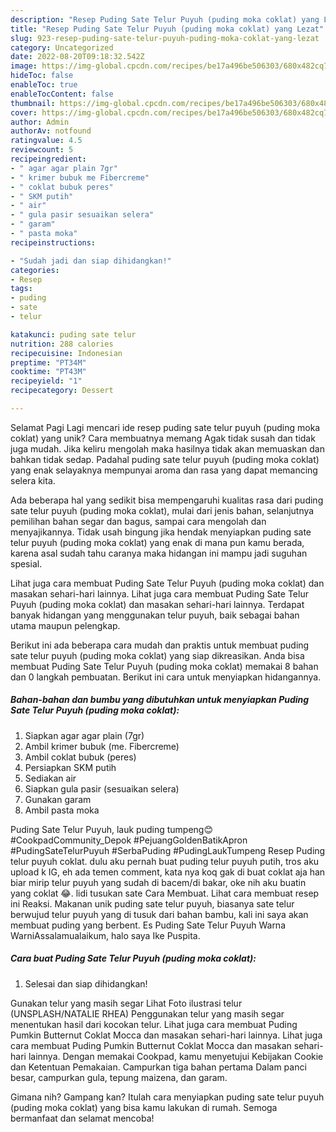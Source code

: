 ```yaml
---
description: "Resep Puding Sate Telur Puyuh (puding moka coklat) yang Lezat"
title: "Resep Puding Sate Telur Puyuh (puding moka coklat) yang Lezat"
slug: 923-resep-puding-sate-telur-puyuh-puding-moka-coklat-yang-lezat
category: Uncategorized
date: 2022-08-20T09:18:32.542Z
image: https://img-global.cpcdn.com/recipes/be17a496be506303/680x482cq70/puding-sate-telur-puyuh-puding-moka-coklat-foto-resep-utama.jpg
hideToc: false
enableToc: true
enableTocContent: false
thumbnail: https://img-global.cpcdn.com/recipes/be17a496be506303/680x482cq70/puding-sate-telur-puyuh-puding-moka-coklat-foto-resep-utama.jpg
cover: https://img-global.cpcdn.com/recipes/be17a496be506303/680x482cq70/puding-sate-telur-puyuh-puding-moka-coklat-foto-resep-utama.jpg
author: Admin
authorAv: notfound
ratingvalue: 4.5
reviewcount: 5
recipeingredient:
- " agar agar plain 7gr"
- " krimer bubuk me Fibercreme"
- " coklat bubuk peres"
- " SKM putih"
- " air"
- " gula pasir sesuaikan selera"
- " garam"
- " pasta moka"
recipeinstructions:

- "Sudah jadi dan siap dihidangkan!"
categories:
- Resep
tags:
- puding
- sate
- telur

katakunci: puding sate telur 
nutrition: 288 calories
recipecuisine: Indonesian
preptime: "PT34M"
cooktime: "PT43M"
recipeyield: "1"
recipecategory: Dessert

---
```



Selamat Pagi Lagi mencari ide resep puding sate telur puyuh (puding moka coklat) yang unik? Cara membuatnya memang Agak tidak susah dan tidak juga mudah. Jika keliru mengolah maka hasilnya tidak akan memuaskan dan bahkan tidak sedap. Padahal puding sate telur puyuh (puding moka coklat) yang enak selayaknya mempunyai aroma dan rasa yang dapat memancing selera kita.


Ada beberapa hal yang sedikit bisa mempengaruhi kualitas rasa dari puding sate telur puyuh (puding moka coklat), mulai dari jenis bahan, selanjutnya pemilihan bahan segar dan bagus, sampai cara mengolah dan menyajikannya. Tidak usah bingung jika hendak menyiapkan puding sate telur puyuh (puding moka coklat) yang enak di mana pun kamu berada, karena asal sudah tahu caranya maka hidangan ini mampu jadi suguhan spesial.

Lihat juga cara membuat Puding Sate Telur Puyuh (puding moka coklat) dan masakan sehari-hari lainnya. Lihat juga cara membuat Puding Sate Telur Puyuh (puding moka coklat) dan masakan sehari-hari lainnya. Terdapat banyak hidangan yang menggunakan telur puyuh, baik sebagai bahan utama maupun pelengkap.


Berikut ini ada beberapa cara mudah dan praktis untuk membuat puding sate telur puyuh (puding moka coklat) yang siap dikreasikan. Anda bisa membuat Puding Sate Telur Puyuh (puding moka coklat) memakai 8 bahan dan 0 langkah pembuatan. Berikut ini cara untuk menyiapkan hidangannya.

<!--inarticleads1-->

##### Bahan-bahan dan bumbu yang dibutuhkan untuk menyiapkan Puding Sate Telur Puyuh (puding moka coklat):

1. Siapkan  agar agar plain (7gr)
1. Ambil  krimer bubuk (me. Fibercreme)
1. Ambil  coklat bubuk (peres)
1. Persiapkan  SKM putih
1. Sediakan  air
1. Siapkan  gula pasir (sesuaikan selera)
1. Gunakan  garam
1. Ambil  pasta moka


Puding Sate Telur Puyuh, lauk puding tumpeng😊 #CookpadCommunity_Depok #PejuangGoldenBatikApron #PudingSateTelurPuyuh #SerbaPuding #PudingLaukTumpeng Resep Puding telur puyuh coklat. dulu aku pernah buat puding telur puyuh putih, tros aku upload k IG, eh ada temen comment, kata nya koq gak di buat coklat aja han biar mirip telur puyuh yang sudah di bacem/di bakar, oke nih aku buatin yang coklat 😂. lidi tusukan sate Cara Membuat. Lihat cara membuat resep ini Reaksi. Makanan unik puding sate telur puyuh, biasanya sate telur berwujud telur puyuh yang di tusuk dari bahan bambu, kali ini saya akan membuat puding yang berbent. Es Puding Sate Telur Puyuh Warna WarniAssalamualaikum, halo saya Ike Puspita. 

<!--inarticleads2-->

##### Cara buat Puding Sate Telur Puyuh (puding moka coklat):


1. Selesai dan siap dihidangkan!

Gunakan telur yang masih segar Lihat Foto ilustrasi telur (UNSPLASH/NATALIE RHEA) Penggunakan telur yang masih segar menentukan hasil dari kocokan telur. Lihat juga cara membuat Puding Pumkin Butternut Coklat Mocca dan masakan sehari-hari lainnya. Lihat juga cara membuat Puding Pumkin Butternut Coklat Mocca dan masakan sehari-hari lainnya. Dengan memakai Cookpad, kamu menyetujui Kebijakan Cookie dan Ketentuan Pemakaian. Campurkan tiga bahan pertama Dalam panci besar, campurkan gula, tepung maizena, dan garam. 

Gimana nih? Gampang kan? Itulah cara menyiapkan puding sate telur puyuh (puding moka coklat) yang bisa kamu lakukan di rumah. Semoga bermanfaat dan selamat mencoba!
